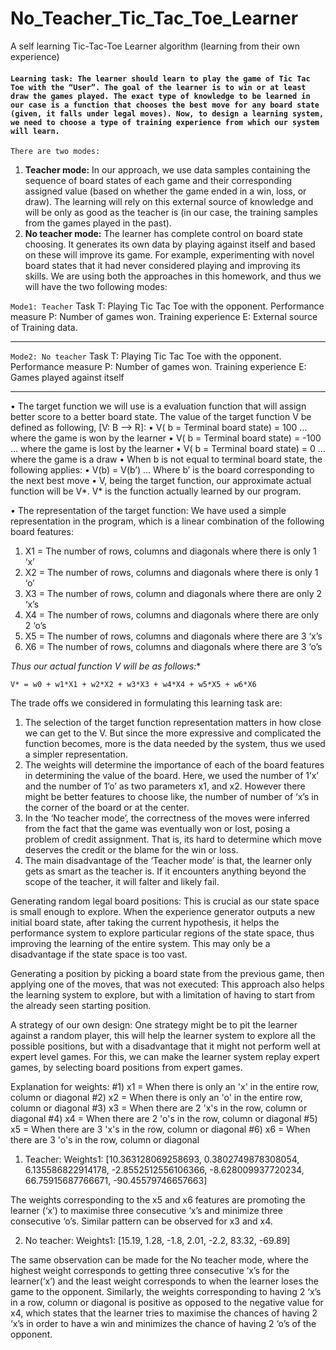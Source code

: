 # No_Teacher_Tic_Tac_Toe_Learner
A self learning Tic-Tac-Toe Learner algorithm (learning from their own experience)

#### `Learning task: The learner should learn to play the game of Tic Tac Toe with the “User”. The goal of the learner is to win or at least draw the games played. The exact type of knowledge to be learned in our case is a function that chooses the best move for any board state (given, it falls under legal moves). Now, to design a learning system, we need to choose a type of training experience from which our system will learn.`
`There are two modes:`
1) **Teacher mode:** In our approach, we use data samples containing the sequence of board states of each game and their corresponding assigned value (based on whether the game ended in a win, loss, or draw). The learning will rely on this external source of knowledge and will be only as good as the teacher is (in our case, the training samples from the games played in the past).
2) **No teacher mode:** The learner has complete control on board state choosing. It generates its own data by playing against itself and based on these will improve its game. For example, experimenting with novel board states that it had never considered playing and improving its skills.
We are using both the approaches in this homework, and thus we will have the two following modes:

`Mode1: Teacher`
Task T: Playing Tic Tac Toe with the opponent.
Performance measure P: Number of games won.
Training experience E: External source of Training data.

---

`Mode2: No teacher`
Task T: Playing Tic Tac Toe with the opponent.
Performance measure P: Number of games won.
Training experience E: Games played against itself

---

• The target function we will use is a evaluation function that will assign better score to a better board state. The value of the target function V be defined as following, [V: B —> R]:
• V( b = Terminal board state) = 100 … where the game is won by the learner
• V( b = Terminal board state) = -100 … where the game is lost by the learner
• V( b = Terminal board state) = 0 … where the game is a draw
• When b is not equal to terminal board state, the following applies:
• V(b) = V(b’) … Where b’ is the board corresponding to the next best move
• V, being the target function, our approximate actual function will be V*. V* is the function actually learned by our program.


• The representation of the target function: We have used a simple representation in the program, which is a linear combination of the following board features:

1) X1 = The number of rows, columns and diagonals where there is only 1 ‘x’
2) X2 = The number of rows, columns and diagonals where there is only 1 ‘o’
3) X3 = The number of rows, column and diagonals where there are only 2 ‘x’s
4) X4 = The number of rows, columns and diagonals where there are only 2 ‘o’s
5) X5 = The number of rows, columns and diagonals where there are 3 ‘x’s
6) X6 = The number of rows, columns and diagonals where there are 3 ‘o’s


**Thus our actual function V* will be as follows:**

`V* = w0 + w1*X1 + w2*X2 + w3*X3 + w4*X4 + w5*X5 + w6*X6`

The trade offs we considered in formulating this learning task are:

1) The selection of the target function representation matters in how close we can get to the V.
But since the more expressive and complicated the function becomes, more is the data needed by the system, thus we used a simpler representation.
2) The weights will determine the importance of each of the board features in determining the value of the board. Here, we used the number of 1’x’ and the number of 1’o’ as two parameters x1, and x2. However there might be better features to choose like, the number of number of ‘x’s in the corner of the board or at the center.
3) In the ‘No teacher mode’, the correctness of the moves were inferred from the fact that the game was eventually won or lost, posing a problem of credit assignment. That is, its hard to determine which move deserves the credit or the blame for the win or loss.
4) The main disadvantage of the ‘Teacher mode’ is that, the learner only gets as smart as the teacher is. If it encounters anything beyond the scope of the teacher, it will falter and likely fail.


Generating random legal board positions: This is crucial as our state space is small enough to explore. When the experience generator outputs a new initial board state, after taking the current hypothesis, it helps the performance system to explore particular regions of the state space, thus improving the learning of the entire system. This may only be a disadvantage if the state space is too vast.

Generating a position by picking a board state from the previous game, then applying one of the moves, that was not executed: This approach also helps the learning system to explore, but with a limitation of having to start from the already seen starting position.

A strategy of our own design: One strategy might be to pit the learner against a random player, this will help the learner system to explore all the possible positions, but with a disadvantage that it might not perform well at expert level games. For this, we can make the learner system replay expert games, by selecting board positions from expert games.

Explanation for weights: #1) x1 = When there is only an 'x' in the entire row, column or diagonal #2) x2 = When there is only an 'o' in the entire row, column or diagonal #3) x3 = When there are 2 'x's in the row, column or diagonal #4) x4 = When there are 2 'o's in the row, column or diagonal #5) x5 = When there are 3 'x's in the row, column or diagonal #6) x6 = When there are 3 'o's in the row, column or diagonal

1) Teacher: Weights1: [10.363128069258693, 0.3802749878308054, 6.135586822914178, -2.8552512556106366, -8.628009937720234, 66.75915687766671, -90.45579746657663]

The weights corresponding to the x5 and x6 features are promoting the learner (‘x’) to maximise three consecutive ‘x’s and minimize three consecutive ‘o’s. Similar pattern can be observed for x3 and x4.

2) No teacher: Weights1: [15.19, 1.28, -1.8, 2.01, -2.2, 83.32, -69.89]

The same observation can be made for the No teacher mode, where the highest weight corresponds to getting three consecutive ‘x’s for the learner(‘x’) and the least weight corresponds to when the learner loses the game to the opponent. Similarly, the weights corresponding to having 2 ‘x’s in a row, column or diagonal is positive as opposed to the negative value for x4, which states that the learner tries to maximise the chances of having 2 ‘x’s in order to have a win and minimizes the chance of having 2 ‘o’s of the opponent.


